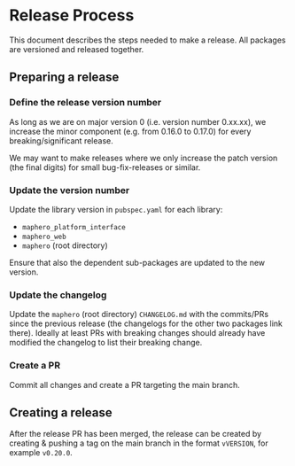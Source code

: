 

# Release Process

This document describes the steps needed to make a release.
All packages are versioned and released together.

## Preparing a release

### Define the release version number

As long as we are on major version 0 (i.e. version number 0.xx.xx), we increase
the minor component (e.g. from 0.16.0 to 0.17.0) for every breaking/significant
release.

We may want to make releases where we only increase the patch version (the final
digits) for small bug-fix-releases or similar.

### Update the version number

Update the library version in `pubspec.yaml` for each library:
   - `maphero_platform_interface`
   - `maphero_web`
   - `maphero` (root directory)

Ensure that also the dependent sub-packages are updated to the new version.

### Update the changelog

Update the `maphero` (root directory) `CHANGELOG.md` with the commits/PRs since the previous
release (the changelogs for the other two packages link there). Ideally at
least PRs with breaking changes should already have modified the changelog to
list their breaking change.

### Create a PR

Commit all changes and create a PR targeting the main branch.

## Creating a release

After the release PR has been merged, the release can be created
by creating & pushing a tag on the main branch in the format `vVERSION`,
for example `v0.20.0`.